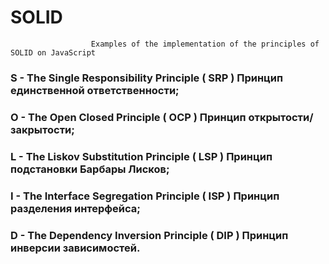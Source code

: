 #                                                 SOLID
                      Examples of the implementation of the principles of SOLID on JavaScript

### **S - The Single Responsibility Principle   ( SRP )**  Принцип единственной ответственности;

### O - The Open Closed Principle             ( OCP )  Принцип открытости/закрытости;

### L - The Liskov Substitution Principle     ( LSP )  Принцип подстановки Барбары Лисков;

### I - The Interface Segregation Principle   ( ISP )  Принцип разделения интерфейса;

### D - The Dependency Inversion Principle    ( DIP )  Принцип инверсии зависимостей.
